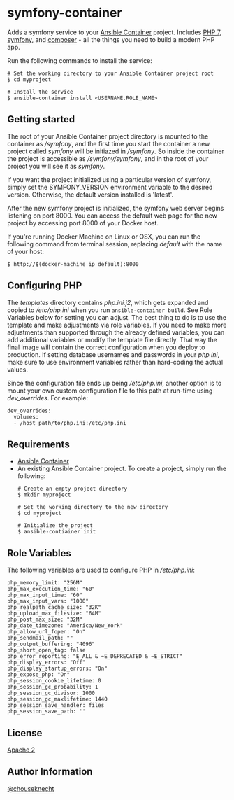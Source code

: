 # symfony-container 

Adds a symfony service to your [Ansible Container](https://github.com/ansible/ansible-container) project. Includes [PHP 7](https://php.net), [symfony](https://symfony.com), and [composer](https://getcomposer.org) - all the things you need to build a modern PHP app.

Run the following commands to install the service:

```
# Set the working directory to your Ansible Container project root
$ cd myproject

# Install the service
$ ansible-container install <USERNAME.ROLE_NAME>
```

## Getting started 

The root of your Ansible Container project directory is mounted to the container as */symfony*, and the first time you start the container a new project called *symfony* will be initiazed in */symfony*. So inside the container the project is accessible as */symfony/symfony*, and in the root of your project you will see it as *symfony*.

If you want the project initialized using a particular version of symfony, simply set the SYMFONY_VERSION environment variable to the desired version. Otherwise, the default version installed is 'latest'. 

After the new symfony project is initialized, the symfony web server begins listening on port 8000. You can access the default web page for the new project by accessing port 8000 of your Docker host.

If you're running Docker Machine on Linux or OSX, you can run the following command from terminal session, replacing *default* with the name of your host:

```
$ http://$(docker-machine ip default):8000
```

## Configuring PHP

The *templates* directory contains *php.ini.j2*, which gets expanded and copied to */etc/php.ini* when you run `ansible-container build`. See Role Variables below for setting you can adjust. The best thing to do is to use the template and make adjustments via role variables. If you need to make more adjustments than supported through the already defined variables, you can add additional variables or modify the template file directly. That way the final image will contain the correct configuration when you deploy to production. If setting database usernames and passwords in your *php.ini*, make sure to use environment variables rather than hard-coding the actual values. 

Since the configuration file ends up being */etc/php.ini*, another option is to mount your own custom configuration file to this path at run-time using *dev_overrides*. For example:

```
dev_overrides:
  volumes:
  - /host_path/to/php.ini:/etc/php.ini
```

## Requirements

- [Ansible Container](https://github.com/ansible/ansible-container)
- An existing Ansible Container project. To create a project, simply run the following:
    ```
    # Create an empty project directory
    $ mkdir myproject

    # Set the working directory to the new directory
    $ cd myproject

    # Initialize the project
    $ ansible-contiainer init
    ```

## Role Variables

The following variables are used to configure PHP in */etc/php.ini*:

```
php_memory_limit: "256M"
php_max_execution_time: "60"
php_max_input_time: "60"
php_max_input_vars: "1000"
php_realpath_cache_size: "32K"
php_upload_max_filesize: "64M"
php_post_max_size: "32M"
php_date_timezone: "America/New_York"
php_allow_url_fopen: "On"
php_sendmail_path: ""
php_output_buffering: "4096"
php_short_open_tag: false
php_error_reporting: "E_ALL & ~E_DEPRECATED & ~E_STRICT"
php_display_errors: "Off"
php_display_startup_errors: "On"
php_expose_php: "On"
php_session_cookie_lifetime: 0
php_session_gc_probability: 1
php_session_gc_divisor: 1000
php_session_gc_maxlifetime: 1440
php_session_save_handler: files
php_session_save_path: ''
```

## License

[Apache 2](https://github.com/chouseknecht/symfony-container/blob/master/LICENSE)

## Author Information

[@chouseknecht](https://github.com/chouseknecht)


